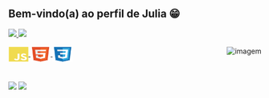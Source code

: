 ## Bem-vindo(a) ao perfil de Julia 😁

 <div>
   <a href="https://github.com/Jufariass">
   <img height="180em" src="https://github-readme-stats.vercel.app/api?username=Jufariass&show_icons=true&theme=cobalt&include_all_commits=true&count_private=true"/>
   <img height="180em" src="https://github-readme-stats.vercel.app/api/top-langs/?username=Jufariass&layout=compact&langs_count=6&theme=cobalt"/>
</div>
    
<div style="display: inline_block"><br>
  <img align="center" alt="Js" height="30" width="40" src="https://raw.githubusercontent.com/devicons/devicon/master/icons/javascript/javascript-plain.svg">
  <img align="center" alt="HTML" height="30" width="40" src="https://raw.githubusercontent.com/devicons/devicon/master/icons/html5/html5-original.svg">
  <img align="center" alt="CSS" height="30" width="40" src="https://raw.githubusercontent.com/devicons/devicon/master/icons/css3/css3-original.svg">
  <img align="right" alt= "imagem" height="140em" src="https://cdn.discordapp.com/attachments/1272681613443993613/1273004148299792467/225813708-98b745f2-7d22-48cf-9150-083f1b00d6c9.gif?ex=66bd0900&is=66bbb780&hm=8d1485920ed6fac56197c284d065faa7dca16980abf5d6d4fe46a3f6e8e0e7b5&/hi.gif">
</div>
 
<br>
 
### 
 
<div> 
   
  <a href = "juliaaraujofarias@gmail.com"><img src="https://img.shields.io/badge/-Gmail-%23333?style=for-the-badge&logo=gmail&logoColor=white" target="_blank"></a>
  <a href="www.linkedin.com/in/julia-araújo-6b0365146" target="_blank"><img src="https://img.shields.io/badge/-LinkedIn-%230077B5?style=for-the-badge&logo=linkedin&logoColor=white" target="_blank"></a>
</div>
